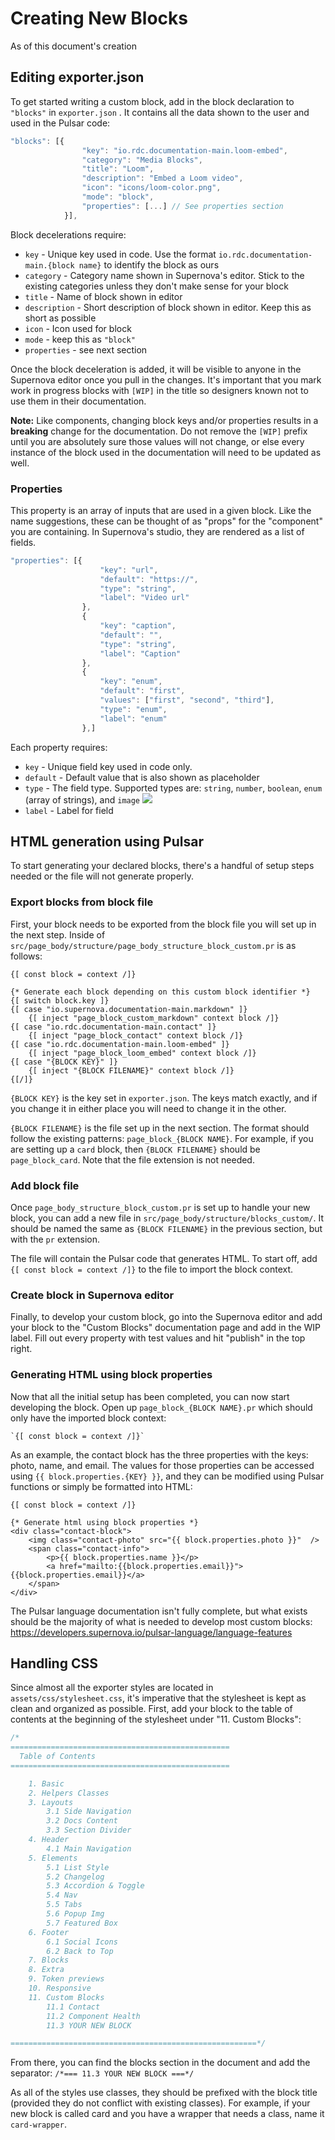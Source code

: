 # Creating New Blocks
As of this document's creation
## Editing exporter.json
To get started writing a custom block, add in the block declaration to `"blocks"` in	`exporter.json` . It contains all the data shown to the user and used in the Pulsar code:

```jsx       
"blocks": [{
                "key": "io.rdc.documentation-main.loom-embed",
                "category": "Media Blocks",
                "title": "Loom",
                "description": "Embed a Loom video",
                "icon": "icons/loom-color.png",
                "mode": "block",
                "properties": [...] // See properties section
            }],
```

Block decelerations require:
- `key` - Unique key used in code. Use the format  `io.rdc.documentation-main.{block name}` to identify the block as ours
- `category` - Category name shown in Supernova's editor. Stick to the existing categories unless they don't make sense for your block
- `title` - Name of block shown in editor
- `description` - Short description of block shown in editor. Keep this as short as possible
- `icon` - Icon used for block
- `mode` - keep this as `"block"`
- `properties` - see next section

Once the block deceleration is added, it will be visible to anyone in the Supernova editor once you pull in the changes. It's important that you mark work in progress blocks with `[WIP]` in the title so designers known not to use them in their documentation. 

**Note:** Like components, changing block keys and/or properties results in a **breaking** change for the documentation. Do not remove the `[WIP]` prefix until you are absolutely sure those values will not change, or else every instance of the block used in the documentation will need to be updated as well. 

### Properties
This property is an array of inputs that are used in a given block. Like the name suggestions, these can be thought of as "props" for the "component" you are containing. In Supernova's studio, they are rendered as a list of fields.

```jsx
"properties": [{
                    "key": "url",
                    "default": "https://",
                    "type": "string",
                    "label": "Video url"
                },
                {
                    "key": "caption",
                    "default": "",
                    "type": "string",
                    "label": "Caption"
                },
				{
	                "key": "enum",
	                "default": "first",
	                "values": ["first", "second", "third"],
	                "type": "enum",
	                "label": "enum"
	            },]
```

Each property requires:
- `key` - Unique field key used in code only.
- `default` - Default value that is also shown as placeholder
- `type` - The field type. Supported types are: `string`, `number`, `boolean`, `enum` (array of strings), and `image`
![](https://media.github.move.com/user/2276/files/050a7d80-9f01-11ec-87ae-04124f453841)
- `label` - Label for field

## HTML generation using Pulsar
To start generating your declared blocks, there's a handful of setup steps needed or the file will not generate properly. 

### Export blocks from block file
First, your block needs to be exported from the block file you will set up in the next step. Inside of `src/page_body/structure/page_body_structure_block_custom.pr` is as follows:
```pulsar
{[ const block = context /]}

{* Generate each block depending on this custom block identifier *}
{[ switch block.key ]}
{[ case "io.supernova.documentation-main.markdown" ]}
    {[ inject "page_block_custom_markdown" context block /]}
{[ case "io.rdc.documentation-main.contact" ]}
    {[ inject "page_block_contact" context block /]}
{[ case "io.rdc.documentation-main.loom-embed" ]}
    {[ inject "page_block_loom_embed" context block /]}
{[ case "{BLOCK KEY}" ]}
    {[ inject "{BLOCK FILENAME}" context block /]}
{[/]}
```

`{BLOCK KEY}` is the key set in `exporter.json`. The keys match exactly, and if you change it in either place you will need to change it in the other. 

`{BLOCK FILENAME}` is the file set up in the next section. The format should follow the existing patterns: `page_block_{BLOCK NAME}`. For example, if you are setting up a `card` block, then `{BLOCK FILENAME}` should be `page_block_card`. Note that the file extension is not needed.

### Add block file
Once `page_body_structure_block_custom.pr` is set up to handle your new block, you can add a new file in `src/page_body/structure/blocks_custom/`. It should be named the same as `{BLOCK FILENAME}`  in the previous section, but with the `pr` extension. 

The file will contain the Pulsar code that generates HTML. To start off, add `{[ const block = context /]}` to the file to import the block context. 

### Create block in Supernova editor
Finally, to develop your custom block, go into the Supernova editor and add your block to the "Custom Blocks" documentation page and add in the WIP label. Fill out every property with test values and hit "publish" in the top right.

### Generating HTML using block properties
Now that all the initial setup has been completed, you can now start developing the block. Open up `page_block_{BLOCK NAME}.pr`  which should only have the imported block context:
```pulsar
`{[ const block = context /]}` 
```

As an example, the contact block has the three properties with the keys: photo, name, and email. The values for those properties can be accessed using `{{ block.properties.{KEY} }}`, and they can be modified using Pulsar functions or simply be formatted into HTML:

```pulsar
{[ const block = context /]}

{* Generate html using block properties *}
<div class="contact-block">
    <img class="contact-photo" src="{{ block.properties.photo }}"  />
    <span class="contact-info">
        <p>{{ block.properties.name }}</p>
        <a href="mailto:{{block.properties.email}}">{{block.properties.email}}</a>
    </span>
</div>
```

The Pulsar language documentation isn't fully complete, but what exists should be the majority of what is needed to develop most custom blocks: https://developers.supernova.io/pulsar-language/language-features

## Handling CSS
Since almost all the exporter styles are located in `assets/css/stylesheet.css`, it's imperative that the stylesheet is kept as clean and organized as possible. First, add your block to the table of contents at the beginning of the stylesheet under "11. Custom Blocks":
```css
/*
=================================================
  Table of Contents
=================================================

    1. Basic
    2. Helpers Classes
    3. Layouts
	    3.1 Side Navigation
	    3.2 Docs Content
	    3.3 Section Divider
    4. Header
	    4.1 Main Navigation
	5. Elements
	    5.1 List Style
	    5.2 Changelog
	    5.3 Accordion & Toggle
	    5.4 Nav
	    5.5 Tabs
	    5.6 Popup Img
	    5.7 Featured Box
	6. Footer
	    6.1 Social Icons
	    6.2 Back to Top
    7. Blocks
	8. Extra
    9. Token previews
    10. Responsive
    11. Custom Blocks
        11.1 Contact 
        11.2 Component Health 
	    11.3 YOUR NEW BLOCK

=======================================================*/
```

From there, you can find the blocks section in the document and add the separator:
`/*=== 11.3 YOUR NEW BLOCK ===*/`

As all of the styles use classes, they should be prefixed with the block title (provided they do not conflict with existing classes). For example, if your new block is called card and you have a wrapper that needs a class, name it `card-wrapper`. 